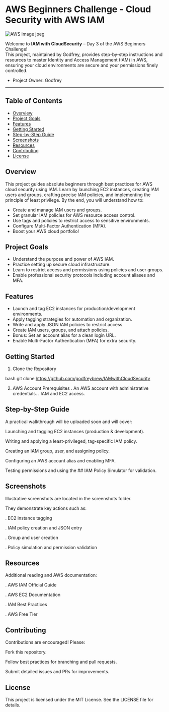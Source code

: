 # AWS Beginners Challenge - Cloud Security with AWS IAM



![AWS image jpeg](https://github.com/user-attachments/assets/f1ef6333-04f1-4e0b-83c7-203053f88d87)


Welcome to **IAM with CloudSecurity** – Day 3 of the AWS Beginners Challenge!  
This project, maintained by Godfrey, provides step-by-step instructions and resources to master Identity and Access Management (IAM) in AWS, ensuring your cloud environments are secure and your permissions finely controlled.

- Project Owner: Godfrey

---

## Table of Contents
- [Overview](#overview)
- [Project Goals](#project-goals)
- [Features](#features)
- [Getting Started](#getting-started)
- [Step-by-Step Guide](#step-by-step-guide)
- [Screenshots](#screenshots)
- [Resources](#resources)
- [Contributing](#contributing)
- [License](#license)

## Overview

This project guides absolute beginners through best practices for AWS cloud security using IAM. Learn by launching EC2 instances, creating IAM users and groups, crafting precise IAM policies, and implementing the principle of least privilege. By the end, you will understand how to:
- Create and manage IAM users and groups.
- Set granular IAM policies for AWS resource access control.
- Use tags and policies to restrict access to sensitive environments.
- Configure Multi-Factor Authentication (MFA).
- Boost your AWS cloud portfolio!

## Project Goals

- Understand the purpose and power of AWS IAM.
- Practice setting up secure cloud infrastructure.
- Learn to restrict access and permissions using policies and user groups.
- Enable professional security protocols including account aliases and MFA.

## Features

- Launch and tag EC2 instances for production/development environments.
- Apply tagging strategies for automation and organization.
- Write and apply JSON IAM policies to restrict access.
- Create IAM users, groups, and attach policies.
- Bonus: Set an account alias for a clean login URL.
- Enable Multi-Factor Authentication (MFA) for extra security.

## Getting Started
1. Clone the Repository

bash
git clone https://github.com/godfreybrew/IAMwithCloudSecurity

2. AWS Account Prerequisites
. An AWS account with administrative credentials.
. IAM and EC2 access.

## Step-by-Step Guide
A practical walkthrough will be uploaded soon and will cover:

Launching and tagging EC2 instances (production & development).

Writing and applying a least-privileged, tag-specific IAM policy.

Creating an IAM group, user, and assigning policy.

Configuring an AWS account alias and enabling MFA.

Testing permissions and using the ## IAM Policy Simulator for validation.

## Screenshots

Illustrative screenshots are located in the screenshots folder.

They demonstrate key actions such as:

. EC2 instance tagging

. IAM policy creation and JSON entry

. Group and user creation

. Policy simulation and permission validation

## Resources
Additional reading and AWS documentation:

. AWS IAM Official Guide

. AWS EC2 Documentation

. IAM Best Practices

. AWS Free Tier

## Contributing

Contributions are encouraged!
Please:

Fork this repository.

Follow best practices for branching and pull requests.

Submit detailed issues and PRs for improvements.


## License
This project is licensed under the MIT License.
See the LICENSE file for details.



